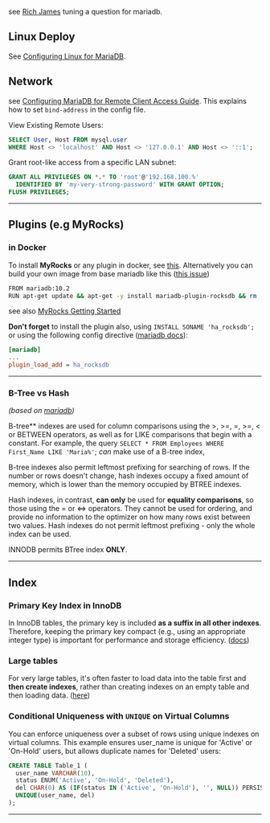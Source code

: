 see [Rich James](https://serverfault.com/a/1153213) tuning a question for mariadb.

## Linux Deploy

See [Configuring Linux for MariaDB](https://mariadb.com/docs/server/server-management/install-and-upgrade-mariadb/configuring-mariadb/mariadb-performance-advanced-configurations/configuring-linux-for-mariadb).

## Network

see [Configuring MariaDB for Remote Client Access Guide](https://mariadb.com/docs/server/mariadb-quickstart-guides/mariadb-remote-connection-guide). This explains how to set `bind-address` in the config file.

View Existing Remote Users:
```sql
SELECT User, Host FROM mysql.user 
WHERE Host <> 'localhost' AND Host <> '127.0.0.1' AND Host <> '::1';
```

Grant root-like access from a specific LAN subnet:
```sql
GRANT ALL PRIVILEGES ON *.* TO 'root'@'192.168.100.%'
  IDENTIFIED BY 'my-very-strong-password' WITH GRANT OPTION;
FLUSH PRIVILEGES;
```

---

## Plugins (e.g MyRocks)

### in Docker

To install **MyRocks** or any plugin in docker, see [this](https://mariadb.org/installing-plugins-in-the-mariadb-docker-library-container/). Alternatively you can build your own image from base mariadb like this ([this issue](https://github.com/MariaDB/mariadb-docker/issues/135#issuecomment-346334001))
  
```sh
FROM mariadb:10.2
RUN apt-get update && apt-get -y install mariadb-plugin-rocksdb && rm -rf /var/cache/apt/lists/*
```

see also [MyRocks Getting Started](https://mariadb.com/docs/server/server-usage/storage-engines/myrocks/getting-started-with-myrocks#installing-with-a-package-manager)

**Don't forget** to install the plugin also, using `INSTALL SONAME 'ha_rocksdb';` or using the following config directive ([mariadb docs](https://mariadb.com/docs/server/server-usage/storage-engines/myrocks/getting-started-with-myrocks#installing-the-plugin)):
```ini
[mariadb]
...
plugin_load_add = ha_rocksdb
```


---

### B-Tree vs Hash

_(based on [mariadb](https://mariadb.com/docs/server/ha-and-performance/optimization-and-tuning/optimization-and-indexes/storage-engine-index-types))_

B-tree** indexes are used for column comparisons using the >, >=, =, >=, < or BETWEEN operators, as well as for LIKE comparisons that begin with a constant. For example, the query `SELECT * FROM Employees WHERE First_Name LIKE 'Maria%'`; _can_ make use of a B-tree index, 

B-tree indexes also permit leftmost prefixing for searching of rows. If the number or rows doesn't change, hash indexes occupy a fixed amount of memory, which is lower than the memory occupied by BTREE indexes.

Hash indexes, in contrast, **can only** be used for **equality comparisons**, so those using the = or <=> operators. They cannot be used for ordering, and provide no information to the optimizer on how many rows exist between two values. Hash indexes do not permit leftmost prefixing - only the whole index can be used.

INNODB permits BTree index **ONLY**.

---

## Index

### Primary Key Index in InnoDB

In InnoDB tables, the primary key is included **as a suffix in all other indexes**. Therefore, keeping the primary key compact (e.g., using an appropriate integer type) is important for performance and storage efficiency. ([docs]((https://mariadb.com/docs/server/mariadb-quickstart-guides/mariadb-indexes-guide#primary-key)))

### Large tables

For very large tables, it's often faster to load data into the table first and **then create indexes**, rather than creating indexes on an empty table and then loading data. ([here](https://mariadb.com/docs/server/mariadb-quickstart-guides/mariadb-indexes-guide#choosing-indexes))


### Conditional Uniqueness with `UNIQUE` on Virtual Columns

You can enforce uniqueness over a subset of rows using unique indexes on virtual columns. This example ensures user_name is unique for 'Active' or 'On-Hold' users, but allows duplicate names for 'Deleted' users:

```sql
CREATE TABLE Table_1 (
  user_name VARCHAR(10),
  status ENUM('Active', 'On-Hold', 'Deleted'),
  del CHAR(0) AS (IF(status IN ('Active', 'On-Hold'), '', NULL)) PERSISTENT,
  UNIQUE(user_name, del)
);
```

---

